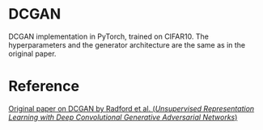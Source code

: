 # DCGAN
DCGAN implementation in PyTorch, trained on CIFAR10. The hyperparameters and the generator architecture are the same as in the original paper.

# Reference

[Original paper on DCGAN by Radford et al. (*Unsupervised Representation Learning with Deep Convolutional Generative Adversarial Networks*)](https://arxiv.org/abs/1511.06434)
